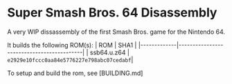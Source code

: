 # Super Smash Bros. 64 Disassembly
A very WIP dissassembly of the first Smash Bros. game for the Nintendo 64.

It builds the following ROM(s):
| ROM         | SHA1                                      |
|-------------|-------------------------------------------|
| ssb64.u.z64 | `e2929e10fccc0aa84e5776227e798abc07cedabf`|

To setup and build the rom, see [BUILDING.md]

